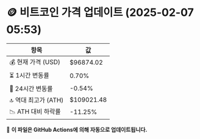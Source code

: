 # 🪙 비트코인 가격 업데이트 (2025-02-07 05:53)

| 항목                | 값 |
|--------------------|----------------|
| 💰 현재 가격 (USD) | $96874.02 |
| ⏳ 1시간 변동률    | 0.70% |
| 📆 24시간 변동률   | -0.54% |
| 🔝 역대 최고가 (ATH) | $109021.48 |
| 📉 ATH 대비 하락률 | -11.25% |

🔄 **이 파일은 GitHub Actions에 의해 자동으로 업데이트됩니다.**
